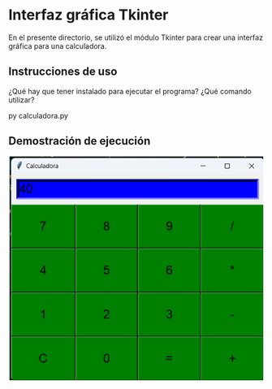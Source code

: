 # Interfaz gráfica Tkinter

En el presente directorio, se utilizó el módulo Tkinter para crear una interfaz gráfica para una calculadora.

## Instrucciones de uso

¿Qué hay que tener instalado para ejecutar el programa? ¿Qué comando utilizar?

py calculadora.py


## Demostración de ejecución

<p align="center">
  <img width="500" src="./images/image.png">
</p>